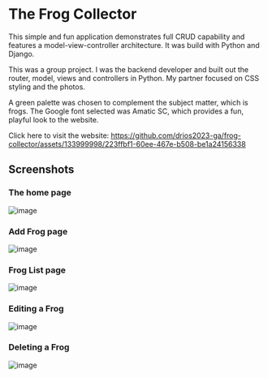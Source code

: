 # The Frog Collector

This simple and fun application demonstrates full CRUD capability and features a model-view-controller architecture. It was build with Python and Django.

This was a group project. I was the backend developer and built out the router, model, views and controllers in Python. My partner focused on CSS styling and the photos.

A green palette was chosen to complement the subject matter, which is frogs. The Google font selected was Amatic SC, which provides a fun, playful look to the website.

Click here to visit the website:
https://github.com/drios2023-ga/frog-collector/assets/133999998/223ffbf1-60ee-467e-b508-be1a24156338

## Screenshots

### The home page
![image](https://github.com/drios2023-ga/frog-collector/assets/133999998/16cde83d-fad6-424a-af80-526e834ec6fd)

### Add Frog page
![image](https://github.com/drios2023-ga/frog-collector/assets/133999998/813b9244-0544-4cd2-8d2e-06683b1e3880)

### Frog List page
![image](https://github.com/drios2023-ga/frog-collector/assets/133999998/3d687910-d9a8-4f9f-96ce-bb0c706fabda)

### Editing a Frog
![image](https://github.com/drios2023-ga/frog-collector/assets/133999998/6b816e41-4719-48c7-954b-3decfd3c2007)

### Deleting a Frog
![image](https://github.com/drios2023-ga/frog-collector/assets/133999998/89e91726-55a0-4daf-b2cd-4c26876837bc)

